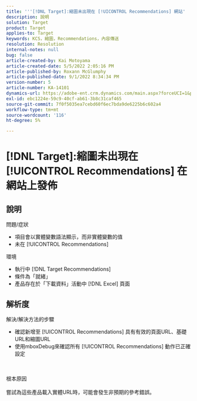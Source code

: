 ```yaml
---
title: '''[!DNL Target]:縮圖未出現在 [!UICONTROL Recommendations] 網站'
description: 說明
solution: Target
product: Target
applies-to: Target
keywords: KCS，縮圖，Recommendations，內容傳送
resolution: Resolution
internal-notes: null
bug: false
article-created-by: Kai Motoyama
article-created-date: 5/5/2022 2:05:16 PM
article-published-by: Roxann McGlumphy
article-published-date: 9/1/2022 8:34:34 PM
version-number: 5
article-number: KA-14101
dynamics-url: https://adobe-ent.crm.dynamics.com/main.aspx?forceUCI=1&pagetype=entityrecord&etn=knowledgearticle&id=4f2d5b63-7ccc-ec11-a7b5-6045bd00d995
exl-id: ebc1224e-59c9-40cf-ab61-3b8c31caf465
source-git-commit: 7f0f5035ea7cebd60f6ec7bda9de6225b6c602a4
workflow-type: tm+mt
source-wordcount: '116'
ht-degree: 5%

---
```


# [!DNL Target]:縮圖未出現在 [!UICONTROL Recommendations] 在網站上發佈

## 說明

問題/症狀<br>
- 項目會以實體變數語法顯示，而非實體變數的值
- 未在 [!UICONTROL Recommendations]

環境
- 執行中 [!DNL Target Recommendations]
- 條件為「就緒」
- 產品存在於「下載資料」活動中 [!DNL Excel] 頁面



## 解析度

解決/解決方法的步驟
- 確認新增至 [!UICONTROL Recommendations] 具有有效的頁面URL、基礎URL和縮圖URL
- 使用mboxDebug來確認所有 [!UICONTROL Recommendations] 動作已正確設定

<br><br>根本原因<br><br>
嘗試為這些產品載入實體URL時，可能會發生非預期的參考錯誤。
